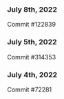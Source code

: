 ### July 8th, 2022

Commit #122839

### July 5th, 2022

Commit #314353


### July 4th, 2022

Commit #72281
